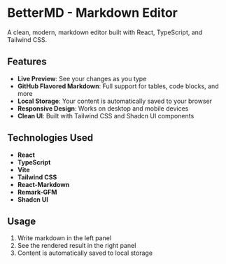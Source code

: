 # BetterMD - Markdown Editor

A clean, modern, markdown editor built with React, TypeScript, and Tailwind CSS.

## Features

- **Live Preview**: See your changes as you type
- **GitHub Flavored Markdown**: Full support for tables, code blocks, and more
- **Local Storage**: Your content is automatically saved to your browser
- **Responsive Design**: Works on desktop and mobile devices
- **Clean UI**: Built with Tailwind CSS and Shadcn UI components

## Technologies Used

- **React**
- **TypeScript**
- **Vite**
- **Tailwind CSS**
- **React-Markdown**
- **Remark-GFM**
- **Shadcn UI**

## Usage

1. Write markdown in the left panel
2. See the rendered result in the right panel
3. Content is automatically saved to local storage
